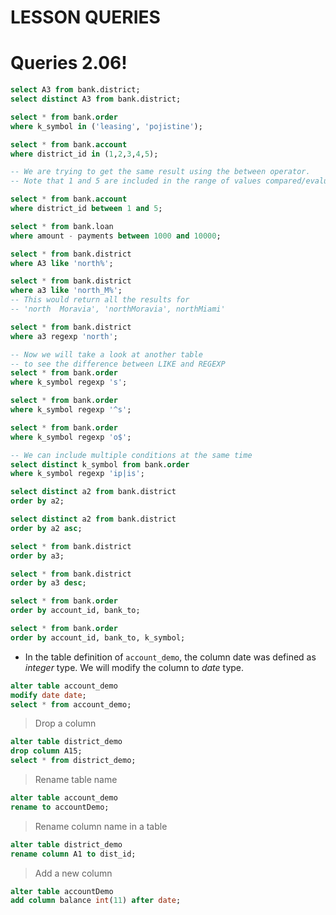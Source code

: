 # LESSON QUERIES


# Queries 2.06!

 
```sql
select A3 from bank.district;
select distinct A3 from bank.district;
```

```sql
select * from bank.order
where k_symbol in ('leasing', 'pojistine');
```


```sql
select * from bank.account
where district_id in (1,2,3,4,5);
```

```sql
-- We are trying to get the same result using the between operator.
-- Note that 1 and 5 are included in the range of values compared/evaluated

select * from bank.account
where district_id between 1 and 5;

select * from bank.loan
where amount - payments between 1000 and 10000;
```


```sql
select * from bank.district
where A3 like 'north%';

select * from bank.district
where a3 like 'north_M%';
-- This would return all the results for
-- 'north  Moravia', 'northMoravia', northMiami'
```

```sql
select * from bank.district
where a3 regexp 'north';

-- Now we will take a look at another table
-- to see the difference between LIKE and REGEXP
select * from bank.order
where k_symbol regexp 's';

select * from bank.order
where k_symbol regexp '^s';

select * from bank.order
where k_symbol regexp 'o$';

-- We can include multiple conditions at the same time
select distinct k_symbol from bank.order
where k_symbol regexp 'ip|is';
```
```sql
select distinct a2 from bank.district
order by a2;

select distinct a2 from bank.district
order by a2 asc;

select * from bank.district
order by a3;

select * from bank.district
order by a3 desc;
```


```sql
select * from bank.order
order by account_id, bank_to;

select * from bank.order
order by account_id, bank_to, k_symbol;
```


- In the table definition of `account_demo`, the column date was defined as _integer_ type. We will modify the column to _date_ type.

```sql
alter table account_demo
modify date date;
select * from account_demo;
```

> Drop a column

```sql
alter table district_demo
drop column A15;
select * from district_demo;
```

> Rename table name

```sql
alter table account_demo
rename to accountDemo;
```

> Rename column name in a table

```sql
alter table district_demo
rename column A1 to dist_id;
```

> Add a new column

```sql
alter table accountDemo
add column balance int(11) after date;
```




